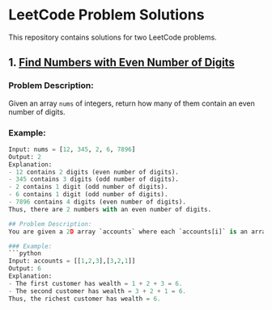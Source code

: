 # LeetCode Problem Solutions

This repository contains solutions for two LeetCode problems.

## 1. [Find Numbers with Even Number of Digits](https://leetcode.com/problems/find-numbers-with-even-number-of-digits/description/)

### Problem Description:
Given an array `nums` of integers, return how many of them contain an even number of digits.

### Example:
```python
Input: nums = [12, 345, 2, 6, 7896]
Output: 2
Explanation: 
- 12 contains 2 digits (even number of digits).
- 345 contains 3 digits (odd number of digits).
- 2 contains 1 digit (odd number of digits).
- 6 contains 1 digit (odd number of digits).
- 7896 contains 4 digits (even number of digits).
Thus, there are 2 numbers with an even number of digits.

## Problem Description:
You are given a 2D array `accounts` where each `accounts[i]` is an array representing the wealth of the i-th customer. The wealth of a customer is the sum of the money they have in each bank. Return the wealth of the richest customer.

### Example:
```python
Input: accounts = [[1,2,3],[3,2,1]]
Output: 6
Explanation: 
- The first customer has wealth = 1 + 2 + 3 = 6.
- The second customer has wealth = 3 + 2 + 1 = 6.
Thus, the richest customer has wealth = 6.
